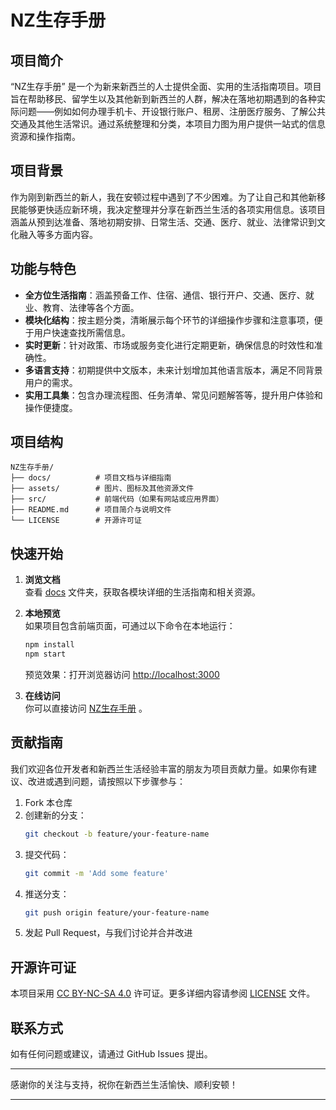 # NZ生存手册

## 项目简介
“NZ生存手册” 是一个为新来新西兰的人士提供全面、实用的生活指南项目。项目旨在帮助移民、留学生以及其他新到新西兰的人群，解决在落地初期遇到的各种实际问题——例如如何办理手机卡、开设银行账户、租房、注册医疗服务、了解公共交通及其他生活常识。通过系统整理和分类，本项目力图为用户提供一站式的信息资源和操作指南。

## 项目背景
作为刚到新西兰的新人，我在安顿过程中遇到了不少困难。为了让自己和其他新移民能够更快适应新环境，我决定整理并分享在新西兰生活的各项实用信息。该项目涵盖从预到达准备、落地初期安排、日常生活、交通、医疗、就业、法律常识到文化融入等多方面内容。

## 功能与特色
- **全方位生活指南**：涵盖预备工作、住宿、通信、银行开户、交通、医疗、就业、教育、法律等各个方面。
- **模块化结构**：按主题分类，清晰展示每个环节的详细操作步骤和注意事项，便于用户快速查找所需信息。
- **实时更新**：针对政策、市场或服务变化进行定期更新，确保信息的时效性和准确性。
- **多语言支持**：初期提供中文版本，未来计划增加其他语言版本，满足不同背景用户的需求。
- **实用工具集**：包含办理流程图、任务清单、常见问题解答等，提升用户体验和操作便捷度。

## 项目结构
```
NZ生存手册/
├── docs/          # 项目文档与详细指南
├── assets/        # 图片、图标及其他资源文件
├── src/           # 前端代码（如果有网站或应用界面）
├── README.md      # 项目简介与说明文件
└── LICENSE        # 开源许可证
```

## 快速开始
1. **浏览文档**  
   查看 [docs](./docs) 文件夹，获取各模块详细的生活指南和相关资源。

2. **本地预览**  
   如果项目包含前端页面，可通过以下命令在本地运行：  
   ```bash
   npm install
   npm start
   ```
   预览效果：打开浏览器访问 [http://localhost:3000](http://localhost:3000)

3. **在线访问**  
   你可以直接访问 [NZ生存手册](https://nzstart.co.nz) 。

## 贡献指南
我们欢迎各位开发者和新西兰生活经验丰富的朋友为项目贡献力量。如果你有建议、改进或遇到问题，请按照以下步骤参与：
1. Fork 本仓库
2. 创建新的分支：  
   ```bash
   git checkout -b feature/your-feature-name
   ```
3. 提交代码：  
   ```bash
   git commit -m 'Add some feature'
   ```
4. 推送分支：  
   ```bash
   git push origin feature/your-feature-name
   ```
5. 发起 Pull Request，与我们讨论并合并改进


## 开源许可证
本项目采用 [CC BY-NC-SA 4.0](https://creativecommons.org/licenses/by-nc-sa/4.0/) 许可证。更多详细内容请参阅 [LICENSE](./LICENSE) 文件。


## 联系方式
如有任何问题或建议，请通过 GitHub Issues 提出。

---

感谢你的关注与支持，祝你在新西兰生活愉快、顺利安顿！

---

